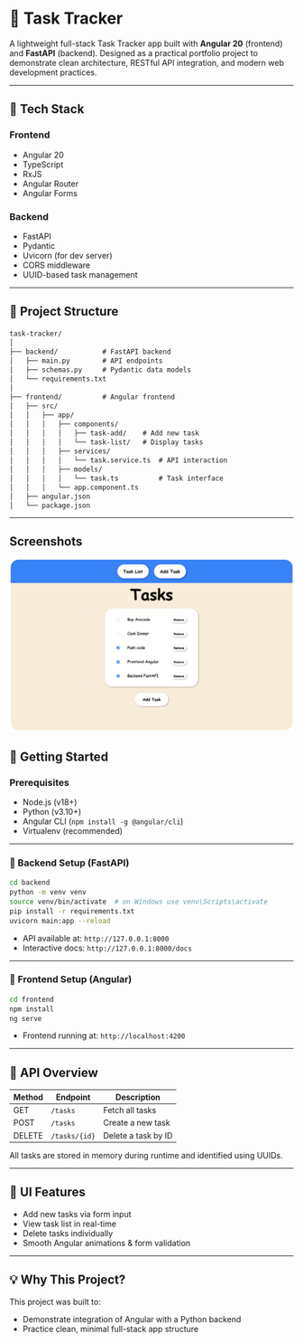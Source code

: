 # 📝 Task Tracker

A lightweight full-stack Task Tracker app built with **Angular 20** (frontend) and **FastAPI** (backend). Designed as a practical portfolio project to demonstrate clean architecture, RESTful API integration, and modern web development practices.

---

## 🔧 Tech Stack

### Frontend

- Angular 20
- TypeScript
- RxJS
- Angular Router
- Angular Forms

### Backend

- FastAPI
- Pydantic
- Uvicorn (for dev server)
- CORS middleware
- UUID-based task management

---

## 📁 Project Structure

```
task-tracker/
│
├── backend/           # FastAPI backend
│   ├── main.py        # API endpoints
│   ├── schemas.py     # Pydantic data models
│   └── requirements.txt
│
├── frontend/          # Angular frontend
│   ├── src/
│   │   ├── app/
│   │   │   ├── components/
│   │   │   │   ├── task-add/    # Add new task
│   │   │   │   └── task-list/   # Display tasks
│   │   │   ├── services/
│   │   │   │   └── task.service.ts  # API interaction
│   │   │   ├── models/
│   │   │   │   └── task.ts          # Task interface
│   │   │   └── app.component.ts
│   ├── angular.json
│   └── package.json
```

---

## Screenshots

![Task List View](./frontend/screenshots/TaskListPage.png)

## 🚀 Getting Started

### Prerequisites

- Node.js (v18+)
- Python (v3.10+)
- Angular CLI (`npm install -g @angular/cli`)
- Virtualenv (recommended)

---

### 🔹 Backend Setup (FastAPI)

```bash
cd backend
python -m venv venv
source venv/bin/activate  # on Windows use venv\Scripts\activate
pip install -r requirements.txt
uvicorn main:app --reload
```

- API available at: `http://127.0.0.1:8000`
- Interactive docs: `http://127.0.0.1:8000/docs`

---

### 🔹 Frontend Setup (Angular)

```bash
cd frontend
npm install
ng serve
```

- Frontend running at: `http://localhost:4200`

---

## 📡 API Overview

| Method | Endpoint      | Description         |
| ------ | ------------- | ------------------- |
| GET    | `/tasks`      | Fetch all tasks     |
| POST   | `/tasks`      | Create a new task   |
| DELETE | `/tasks/{id}` | Delete a task by ID |

All tasks are stored in memory during runtime and identified using UUIDs.

---

## 📸 UI Features

- Add new tasks via form input
- View task list in real-time
- Delete tasks individually
- Smooth Angular animations & form validation

---

## 💡 Why This Project?

This project was built to:

- Demonstrate integration of Angular with a Python backend
- Practice clean, minimal full-stack app structure
